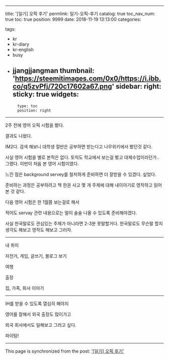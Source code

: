 
---
title: '[일기] 오픽 후기'
permlink: 일기-오픽-후기
catalog: true
toc_nav_num: true
toc: true
position: 9999
date: 2018-11-19 13:13:00
categories:

tags:
- kr
- kr-diary
- kr-english
- busy
- jjangjjangman
thumbnail: 'https://steemitimages.com/0x0/https://i.ibb.co/q5zvPfj/720c17602a67.png'
sidebar:
    right:
        sticky: true
widgets:
    -
        type: toc
        position: right
---


<p>2주 전에 영어 오픽 시험을 봤다.</p>
<p>결과도 나왔다.</p>
<p>IM2다. 검색 해보니 대학생 절반은 공부하면 받는다고 나무위키에서 봤던것 같다.</p>
<p>사실 영어 시험을 별로 본적은 없다. 토익도 학교에서 보는걸 봤고 대체수업이라던가.. 그랬다. 이번이 처음 본 영어 시험이였다.</p>
<p>느낀 점은 background servey를 철저하게 준비하면 더 잘받을 수 있겠다. 싶었다.</p>
<p>준비하는 과정은 공부하려고 책 한권 사고 몇 개 주제에 대해 내이야기로 영작하고 읽어본 것 같다.</p>
<p>다음 영어 시험은 한 1월쯤 보는걸로 해서</p>
<p>적어도 servay 관련 내용으로는 말이 술술 나올 수 있도록 준비해야겠다.</p>
<p>사실 한국말로도 관심있는 주제가 아니라면 2-3분 못말할거다. 한국말로도 무슨말 할지 생각도 해보고 영작도 해보고 그러자.</p>
<hr />
<p>내 취미</p>
<p>자전거, 게임, 글쓰기, 블로그 보기</p>
<p>여행</p>
<p>출장</p>
<p>집, 가족, 회사 이야기</p>
<hr />
IH를 받을 수 있도록 열심히 해야지

영어를 잘해서 외국 출장도 많이가고

외국 회사에서도 일해보고 그러고 싶다.

파이팅!

- - -

This page is synchronized from the post: ['[일기] 오픽 후기'](https://steempeak.com/@jacobyu/1289-english-opic-test)
